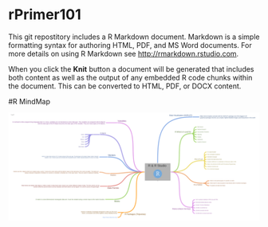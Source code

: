 # rPrimer101

This git repostitory includes a R Markdown document. Markdown is a simple formatting syntax for authoring HTML, PDF, and MS Word documents. 
For more details on using R Markdown see <http://rmarkdown.rstudio.com>.

When you click the **Knit** button a document will be generated that includes both content as well as the output of any embedded R code chunks within the document. This can be converted to HTML, PDF, or DOCX content.

#R MindMap

![rPrimer](rMindMap.png)

